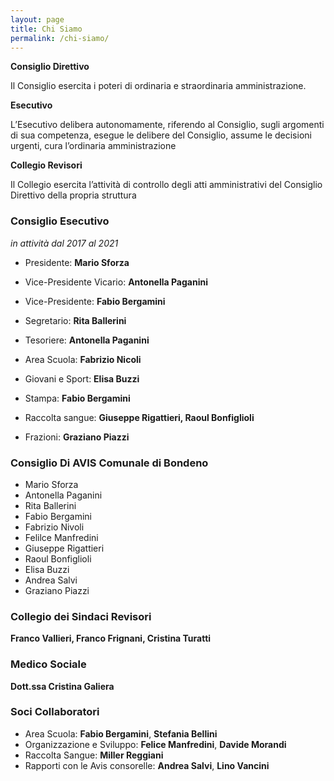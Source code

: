 ```yaml
---
layout: page
title: Chi Siamo
permalink: /chi-siamo/
---
```

**Consiglio Direttivo**

Il Consiglio esercita i poteri di ordinaria e straordinaria amministrazione.

**Esecutivo**

L’Esecutivo delibera autonomamente, riferendo al Consiglio, sugli argomenti di sua competenza, esegue le delibere del Consiglio, assume le decisioni urgenti,  cura l’ordinaria amministrazione

**Collegio Revisori**

Il Collegio esercita l’attività di controllo degli atti amministrativi del Consiglio Direttivo della propria struttura

### Consiglio Esecutivo
*in attività dal 2017 al 2021*

* Presidente: **Mario Sforza**
* Vice-Presidente Vicario: **Antonella Paganini**
* Vice-Presidente: **Fabio Bergamini**
* Segretario: **Rita Ballerini**
* Tesoriere: **Antonella Paganini**

* Area Scuola: **Fabrizio Nicoli**
* Giovani e Sport: **Elisa Buzzi**
* Stampa: **Fabio Bergamini**
* Raccolta sangue: **Giuseppe Rigattieri, Raoul Bonfiglioli**
* Frazioni: **Graziano Piazzi**

### Consiglio Di AVIS Comunale di Bondeno
* Mario Sforza
* Antonella Paganini
* Rita Ballerini
* Fabio Bergamini
* Fabrizio Nivoli
* Felilce Manfredini
* Giuseppe Rigattieri
* Raoul Bonfiglioli
* Elisa Buzzi
* Andrea Salvi
* Graziano Piazzi

### Collegio dei Sindaci Revisori 
**Franco Vallieri, Franco Frignani, Cristina Turatti**

### Medico Sociale 
**Dott.ssa Cristina Galiera**	

### Soci Collaboratori

* Area Scuola: **Fabio Bergamini**, **Stefania Bellini**
* Organizzazione e Sviluppo: **Felice Manfredini**, **Davide Morandi**
* Raccolta Sangue: **Miller Reggiani**
* Rapporti con le Avis consorelle: **Andrea Salvi**, **Lino Vancini**
